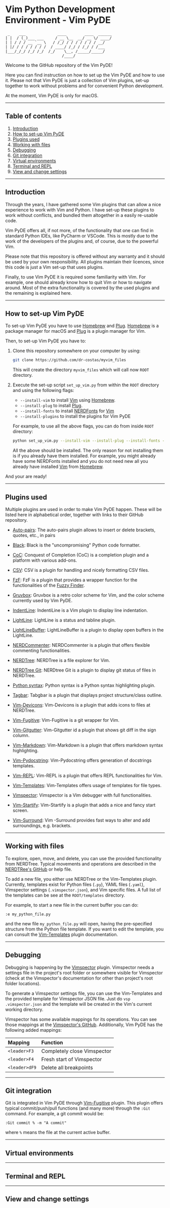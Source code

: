 # Vim Python Development Environment - Vim PyDE

     _    ___              ____        ____  ______
    | |  / (_)___ ___     / __ \__  __/ __ \/ ____/
    | | / / / __ `__ \   / /_/ / / / / / / / __/
    | |/ / / / / / / /  / ____/ /_/ / /_/ / /___
    |___/_/_/ /_/ /_/  /_/    \__, /_____/_____/
                             /____/


Welcome to the GitHub repository of the Vim PyDE!

Here you can find instruction on how to set up the Vim PyDE
and how to use it. Please not that Vim PyDE is just a collection
of Vim plugins, set-up together to work without problems and for
convenient Python development.

At the moment, Vim PyDE is only for macOS.

----

## Table of contents

1. [Introduction](#introduction)
2. [How to set-up Vim PyDE](#how-to-set-up-vim-pyde)
3. [Plugins used](#plugins-used)
4. [Working with files](#working-with-files)
5. [Debugging](#debugging)
6. [Git integration](#git-integration)
7. [Virtual environments](#virtual-environments)
8. [Terminal and REPL](#terminal-and-repl)
9. [View and change settings](#view-and-change-settings)

----

## Introduction

Through the years, I have gathered some Vim plugins that can
allow a nice experience to work with Vim and Python. I have set-up
these plugins to work without conflicts, and bundled them altogether
in a easily re-usable code. 

Vim PyDE offers all, if not more, of the functionality that one can
find in standard Python IDEs, like PyCharm or VSCode. This is mostly
due to the work of the developers of the plugins and, of course, due
to the powerful Vim.

Please note that this repository is offered without any warranty and
it should be used by your own responsibility. All plugins maintain their
licences, since this code is just a Vim set-up that uses plugins.

Finally, to use Vim PyDE it is required some familiarity with Vim.
For example, one should already know how to quit Vim or how to navigate
around. Most of the extra functionality is covered by the used plugins
and the remaining is explained here.

----

## How to set-up Vim PyDE

To set-up Vim PyDE you have to use [Homebrew](https://brew.sh) and
[Plug](https://github.com/junegunn/vim-plug).  [Homebrew](https://brew.sh)
is a package manager for macOS and [Plug](https://github.com/junegunn/vim-plug)
is a plugin manager for Vim.

Then, to set-up Vim PyDE you have to:

1. Clone this repository somewhere on your computer by using:

   ```bash
   git clone https://github.com/dr-costas/myvim_files
   ```

   This will create the directory `myvim_files` which will call now `ROOT` directory.

2. Execute the set-up script `set_up_vim.py` from within the `ROOT` directory and
  using the following flags:

   * `--install-vim` to install [Vim](https://github.com/vim/vim) using [Homebrew](https://brew.sh).
   * `--install-plug` to install [Plug](https://github.com/junegunn/vim-plug).
   * `--install-fonts` to install [NERDFonts](https://github.com/ryanoasis/nerd-fonts) for [Vim](https://github.com/vim/vim)
   * `--install-plugins` to install the plugins for Vim PyDE

   For example, to use all the above flags, you can do from inside `ROOT` directory:

   ```bash
   python set_up_vim.py --install-vim --install-plug --install-fonts --install-plugins
   ```

   All the above should be installed. The only reason for not installing them is
   if you already have them installed. For example, you might already have some NERDFonts
   installed and you do not need new all you already have installed
   [Vim](https://github.com/vim/vim) from [Homebrew](https://brew.sh).

And your are ready!

----

## Plugins used

Multiple plugins are used in order to make Vim PyDE happen. These will be listed here
in alphabetical order, together with links to their GitHub repository.

* [Auto-pairs](https://github.com/jiangmiao/auto-pairs): The auto-pairs plugin allows
to insert or delete brackets, quotes, etc., in pairs

* [Black](https://github.com/psf/black): Black is the "uncompromising" Python code formatter.

* [CoC](https://github.com/neoclide/coc.nvim): Conquest of Completion (CoC) is a
completion plugin and a platform with various add-ons.

* [CSV](https://github.com/chrisbra/csv.vim): CSV is a plugin for handling and nicely
formatting CSV files.

* [FzF](https://github.com/junegunn/fzf.vim): FzF is a plugin that provides a wrapper
function for the functionalities of the [Fuzzy Finder](https://github.com/junegunn/fzf).

* [Gruvbox](https://github.com/morhetz/gruvbox): Gruvbox is a retro color scheme for Vim,
and the color scheme currently used by Vim PyDE.

* [IndentLine](https://github.com/Yggdroot/indentLine): IndentiLine is a Vim plugin to
display line indentation.

* [LightLine](https://github.com/itchyny/lightline.vim): LightLine is a status and tabline
plugin.

* [LightLineBuffer](https://github.com/mengelbrecht/lightline-bufferline): LightLineBuffer
is a plugin to display open buffers in the LightLine.

* [NERDCommenter](https://github.com/preservim/nerdcommenter): NERDCommenter is a plugin
that offers flexible commenting functionalities.

* [NERDTree](https://github.com/preservim/nerdtree): NERDTree is a file explorer for Vim.

* [NERDTree Git](https://github.com/Xuyuanp/nerdtree-git-plugin): NERDtree Git is a plugin
to display git status of files in NERDTree.

* [Python syntax](https://github.com/vim-python/python-syntax): Python syntax is a Python
syntax highlighting plugin.

* [Tagbar](https://github.com/preservim/tagbar): Tabgbar is a plugin that displays project
structure/class outline.

* [Vim-Devicons](https://github.com/ryanoasis/vim-devicons): Vim-Devicons is a plugin that
adds icons to files at NERDTree.

* [Vim-Fugitive](https://github.com/tpope/vim-fugitive): Vim-Fugitive is a git wrapper for
Vim.

* [Vim-Gitgutter](https://github.com/airblade/vim-gitgutter): Vim-Gitgutter id a plugin
that shows git diff in the sign column.

* [Vim-Markdown](https://github.com/preservim/vim-markdown): Vim-Markdown is a plugin that
offers markdown syntax highlighting.

* [Vim-Pydocstring](https://github.com/heavenshell/vim-pydocstring): Vim-Pydocstring offers
generation of docstrings templates.

* [Vim-REPL](https://github.com/sillybun/vim-repl): Vim-REPL is a plugin that offers REPL
functionalities for Vim.

* [Vim-Templates](https://github.com/tibabit/vim-templates): Vim-Templates offers usage
of templates for file types.

 * [Vimspector](https://github.com/puremourning/vimspector): Vimspector is a Vim debugger
 with full functionalities.

* [Vim-Startify](https://github.com/mhinz/vim-startify): Vim-Startify is a plugin that
adds a nice and fancy start screen.

* [Vim-Surround](https://github.com/tpope/vim-surround): Vim -Surround provides fast
ways to alter and add surroundings, e.g. brackets.

----

## Working with files

To explore, open, move, and delete, you can use the provided functionality from NERDTree.
Typical movements and operations are described in the
[NERDTRee's GitHub](https://github.com/preservim/nerdtree) or help file.

To add a new file, you either use NERDTree or the Vim-Templates plugin. Currently,
templates exist for Python files (`.py`), YAML files (`.yaml`), Vimspector
settings (`.vimspector.json`), and Vim specific files. A full list of the
templates can be see at the `ROOT/templates` directory.

For example, to start a new file in the current buffer you can do:


```Vim
:e my_python_file.py
```

and the new file `my_python_file.py` will open, having the pre-specified structure
from the Python file template. If you want to edit the template, you can consult
the [Vim-Templates](https://github.com/tibabit/vim-templates) plugin documentation.

----

## Debugging

Debugging is happening by the [Vimspector](https://github.com/puremourning/vimspector)
plugin. Vimspector needs a settings file in the project's root folder or somewhere
visible for Vimspector (check at the Vimspector's documentation for other than project's
root folder locations).

To generate a Vimspector settings file, you can use the Vim-Templates and the provided
template for Vimspector JSON file. Just do `vsp .vimspector.json` and the template
will be created in the Vim's current working directory. 

Vimspector has some available mappings for its operations. You can see those mappings
at the [Vimspector's GitHub](https://github.com/puremourning/vimspector). Additionally,
Vim PyDE has the following added mappings:

| Mapping       | Function                       |
| :---          | :----                          |
| `<leader>F3`  | Completely close Vimspector    |
| `<leader>F4`  | Fresh start of Vimspector      |
| `<leader>dF9` | Delete all breakpoints         |

----

## Git integration

Git is integrated in Vim PyDE through [Vim-Fugitive](https://github.com/tpope/vim-fugitive)
plugin. This plugin offers typical commit/push/pull functions (and many more) through the
`:Git ` command. For example, a git commit would be: 

```vim
:Git commit % -m "A commit"
```

where `%` means the file at the current active buffer. 

----

## Virtual environments

----

## Terminal and REPL

----

## View and change settings


